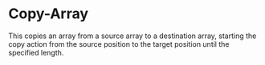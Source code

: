 # Copy-Array
This copies an array from a source array to a destination array, starting the copy action from the source position to the target position until the specified length.
